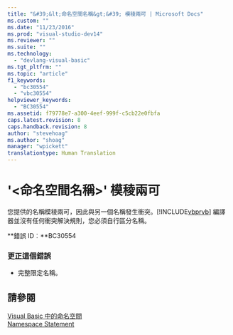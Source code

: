 ```yaml
---
title: "&#39;&lt;命名空間名稱&gt;&#39; 模稜兩可 | Microsoft Docs"
ms.custom: ""
ms.date: "11/23/2016"
ms.prod: "visual-studio-dev14"
ms.reviewer: ""
ms.suite: ""
ms.technology: 
  - "devlang-visual-basic"
ms.tgt_pltfrm: ""
ms.topic: "article"
f1_keywords: 
  - "bc30554"
  - "vbc30554"
helpviewer_keywords: 
  - "BC30554"
ms.assetid: f79778e7-a300-4eef-999f-c5cb22e0fbfa
caps.latest.revision: 8
caps.handback.revision: 8
author: "stevehoag"
ms.author: "shoag"
manager: "wpickett"
translationtype: Human Translation
---
```

# &#39;&lt;命名空間名稱&gt;&#39; 模稜兩可
您提供的名稱模稜兩可，因此與另一個名稱發生衝突。[!INCLUDE[vbprvb](../../csharp/programming-guide/concepts/linq/includes/vbprvb_md.md)] 編譯器並沒有任何衝突解決規則，您必須自行區分名稱。  
  
 **錯誤 ID︰**BC30554  
  
### 更正這個錯誤  
  
-   完整限定名稱。  
  
## 請參閱  
 [Visual Basic 中的命名空間](../../visual-basic/programming-guide/program-structure/namespaces.md)   
 [Namespace Statement](../../visual-basic/language-reference/statements/namespace-statement.md)
